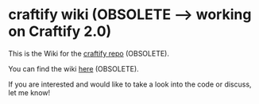 # craftify wiki (OBSOLETE --> working on Craftify 2.0)

This is the Wiki for the [craftify repo](https://github.com/franciscocgue/craftify) (OBSOLETE).

You can find the wiki [here](https://github.com/franciscocgue/craftify-wiki/wiki) (OBSOLETE).

If you are interested and would like to take a look into the code or discuss, let me know!
